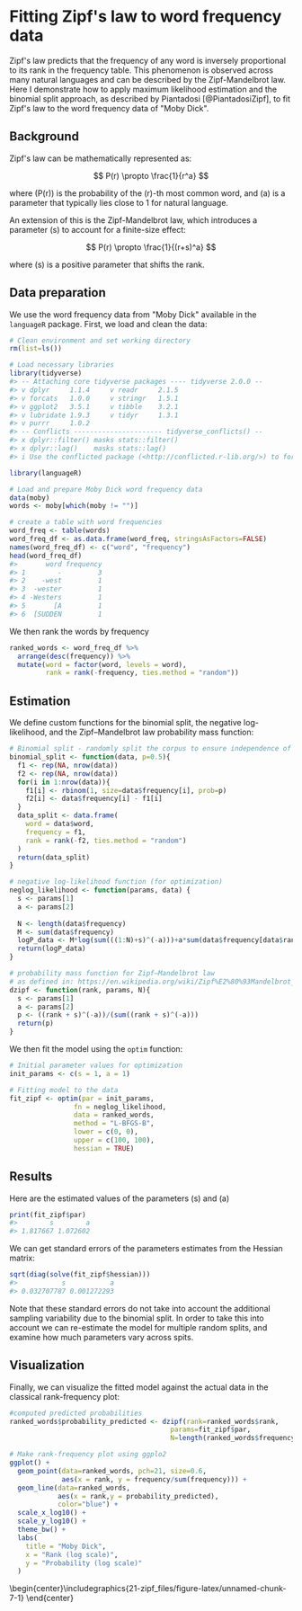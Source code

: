 # Fitting Zipf's law to word frequency data


Zipf's law predicts that the frequency of any word is inversely proportional to its rank in the frequency table. This phenomenon is observed across many natural languages and can be described by the Zipf-Mandelbrot law. Here I demonstrate how to apply maximum likelihood estimation and the binomial split approach, as described by Piantadosi [@PiantadosiZipf], to fit Zipf's law to the word frequency data of "Moby Dick".

## Background

Zipf's law can be mathematically represented as:

$$ P(r) \propto \frac{1}{r^a} $$

where \(P(r)\) is the probability of the \(r\)-th most common word, and \(a\) is a parameter that typically lies close to 1 for natural language.

An extension of this is the Zipf-Mandelbrot law, which introduces a parameter \(s\) to account for a finite-size effect:

$$ P(r) \propto \frac{1}{(r+s)^a} $$

where \(s\) is a positive parameter that shifts the rank.

## Data preparation

We use the word frequency data from "Moby Dick" available in the `languageR` package. First, we load and clean the data:


``` r
# Clean environment and set working directory
rm(list=ls())

# Load necessary libraries
library(tidyverse)
#> -- Attaching core tidyverse packages ---- tidyverse 2.0.0 --
#> v dplyr     1.1.4     v readr     2.1.5
#> v forcats   1.0.0     v stringr   1.5.1
#> v ggplot2   3.5.1     v tibble    3.2.1
#> v lubridate 1.9.3     v tidyr     1.3.1
#> v purrr     1.0.2     
#> -- Conflicts ---------------------- tidyverse_conflicts() --
#> x dplyr::filter() masks stats::filter()
#> x dplyr::lag()    masks stats::lag()
#> i Use the conflicted package (<http://conflicted.r-lib.org/>) to force all conflicts to become errors
```

``` r
library(languageR)

# Load and prepare Moby Dick word frequency data
data(moby)
words <- moby[which(moby != "")]

# create a table with word frequencies
word_freq <- table(words)
word_freq_df <- as.data.frame(word_freq, stringsAsFactors=FALSE)
names(word_freq_df) <- c("word", "frequency")
head(word_freq_df)
#>       word frequency
#> 1        -         3
#> 2    -west         1
#> 3  -wester         1
#> 4 -Westers         1
#> 5       [A         1
#> 6  [SUDDEN         1
```

We then rank the words by frequency 


``` r
ranked_words <- word_freq_df %>%
  arrange(desc(frequency)) %>%
  mutate(word = factor(word, levels = word),
         rank = rank(-frequency, ties.method = "random"))
```

## Estimation

We define custom functions for the binomial split, the negative log-likelihood, and the Zipf–Mandelbrot law probability mass function:


``` r
# Binomial split - randomly split the corpus to ensure independence of rank and frequencies estimates
binomial_split <- function(data, p=0.5){
  f1 <- rep(NA, nrow(data))
  f2 <- rep(NA, nrow(data))
  for(i in 1:nrow(data)){
    f1[i] <- rbinom(1, size=data$frequency[i], prob=p)
    f2[i] <- data$frequency[i] - f1[i] 
  }
  data_split <- data.frame(
    word = data$word,
    frequency = f1,
    rank = rank(-f2, ties.method = "random")
  )
  return(data_split)
}

# negative log-likelihood function (for optimization)
neglog_likelihood <- function(params, data) {
  s <- params[1]
  a <- params[2]
  
  N <- length(data$frequency)
  M <- sum(data$frequency)
  logP_data <- M*log(sum(((1:N)+s)^(-a)))+a*sum(data$frequency[data$rank]*log(data$rank+s))
  return(logP_data)
}

# probability mass function for Zipf–Mandelbrot law
# as defined in: https://en.wikipedia.org/wiki/Zipf%E2%80%93Mandelbrot_law
dzipf <- function(rank, params, N){
  s <- params[1]
  a <- params[2]
  p <- ((rank + s)^(-a))/(sum((rank + s)^(-a)))
  return(p)
}
```

We then fit the model using the `optim` function:


``` r
# Initial parameter values for optimization
init_params <- c(s = 1, a = 1)

# Fitting model to the data
fit_zipf <- optim(par = init_params, 
                fn = neglog_likelihood, 
                data = ranked_words,
                method = "L-BFGS-B", 
                lower = c(0, 0),
                upper = c(100, 100),
                hessian = TRUE)
```


## Results

Here are the estimated values of the parameters \(s\) and \(a\)


``` r
print(fit_zipf$par)
#>        s        a 
#> 1.817667 1.072602
```

We can get standard errors of the parameters estimates from the Hessian matrix:


``` r
sqrt(diag(solve(fit_zipf$hessian)))
#>           s           a 
#> 0.032707787 0.001272293
```

Note that these standard errors do not take into account the additional sampling variability due to the binomial split. In order to take this into account we can re-estimate the model for multiple random splits, and examine how much parameters vary across spits.


## Visualization

Finally, we can visualize the fitted model against the actual data in the classical rank-frequency plot:


``` r
#computed predicted probabilities
ranked_words$probability_predicted <- dzipf(rank=ranked_words$rank, 
                                        params=fit_zipf$par,
                                        N=length(ranked_words$frequency))

# Make rank-frequency plot using ggplo2
ggplot() +
  geom_point(data=ranked_words, pch=21, size=0.6,
             aes(x = rank, y = frequency/sum(frequency))) +
  geom_line(data=ranked_words,
            aes(x = rank,y = probability_predicted), 
            color="blue") +
  scale_x_log10() +
  scale_y_log10() +
  theme_bw() +
  labs(
    title = "Moby Dick",
    x = "Rank (log scale)",
    y = "Probability (log scale)"
  )
```



\begin{center}\includegraphics{21-zipf_files/figure-latex/unnamed-chunk-7-1} \end{center}

